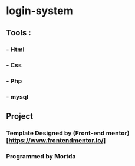 # login-system
## Tools :
### - Html
### - Css
### - Php
### - mysql

## Project
### Template Designed by (Front-end mentor)[https://www.frontendmentor.io/]
### Programmed by Mortda
